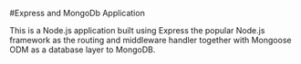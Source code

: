 #Express and MongoDb Application

This is a Node.js application built using Express the popular Node.js framework as the routing and middleware handler together with Mongoose ODM as a database layer to MongoDB.